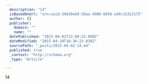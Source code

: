```yaml
---
  description: "14"
  isBasedOnUrl: "urn:uuid:39839e69-50aa-4980-8d50-a49c15312175"
  author: []
  publisher: 
    domain: ""
    name: ""
  datePublished: "2015-04-02T22:08:22.600Z"
  dateModified: "2015-04-10T16:36:23.038Z"
  sourcePath: "_posts/2015-04-02-14.md"
  published: true
  _context: "http://schema.org"
  _type: "Article"

---
```

14